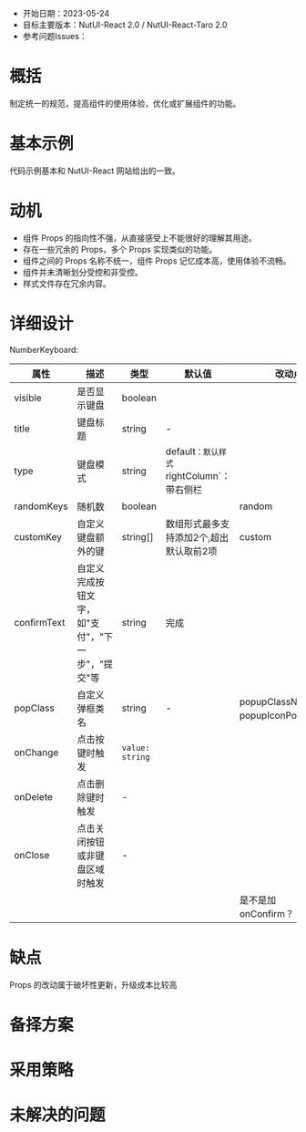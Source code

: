 - 开始日期：2023-05-24
- 目标主要版本：NutUI-React 2.0 / NutUI-React-Taro 2.0
- 参考问题Issues：

# 概括

制定统一的规范，提高组件的使用体验，优化或扩展组件的功能。


# 基本示例

代码示例基本和 NutUI-React 网站给出的一致。


# 动机

- 组件 Props 的指向性不强，从直接感受上不能很好的理解其用途。
- 存在一些冗余的 Props，多个 Props 实现类似的功能。
- 组件之间的 Props 名称不统一，组件 Props 记忆成本高，使用体验不流畅。
- 组件并未清晰划分受控和非受控。
- 样式文件存在冗余内容。


# 详细设计


NumberKeyboard:

| 属性 | 描述 | 类型 | 默认值 | 改动点 |
| --- | --- | --- | --- | --- |
| visible | 是否显示键盘 | boolean |  |  |
| title | 键盘标题 | string | - |  |
| type | 键盘模式 | string | default`：默认样式 `rightColumn`：带右侧栏 |  |
| randomKeys | 随机数 | boolean |  | random |
| customKey | 自定义键盘额外的键 | string[] | 数组形式最多支持添加2个,超出默认取前2项 | custom |
| confirmText | 自定义完成按钮文字，如"支付"，"下一步"，"提交"等 | string | 完成 |  |
| popClass | 自定义弹框类名 | string | - | popupClassName、popupIconPosition？？ |
| onChange | 点击按键时触发 | `value: string` |  |  |
| onDelete | 点击删除键时触发 | - |  |  |
| onClose | 点击关闭按钮或非键盘区域时触发 | - |  |  |
|  |  |  |  | 是不是加 onConfirm？？ |


# 缺点

Props 的改动属于破坏性更新，升级成本比较高

# 备择方案


# 采用策略


# 未解决的问题

